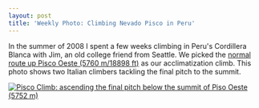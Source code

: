 ```yaml
---
layout: post
title: 'Weekly Photo: Climbing Nevado Pisco in Peru'
---
```


In the summer of 2008 I spent a few weeks climbing in Peru's Cordillera Blanca with Jim, an old college friend from Seattle.  We picked the [normal route up Pisco Oeste (5760 m/18898 ft)](http://www.danielarndt.com/trips/show/271-pisco-oeste-5760-m) as our acclimatization climb.  This photo shows two Italian climbers tackling the final pitch to the summit.

<a href="https://danielarndt.com/albums/show/2158-pisco-climb"><img alt="Pisco Climb: ascending the final pitch below the summit of Piso Oeste (5752 m)" src="http://photodb.danielarndt.com/2008/2008-0712-pisco/2008-0712-073233-021.pisco.4.jpg" title="Pisco Climb: ascending the final pitch below the summit of Piso Oeste (5752 m)" /></a>
